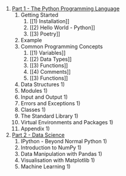 1) [Part 1 - The Python Programming Language](https://docs.python.org/3/tutorial/index.html)
	1) Getting Started
		1) [[1) Installation]]
		2) [[2) Hello World - Python]]
		3) [[3) Poetry]]
	2) Example
	3) Common Programming Concepts
		1) [[1) Variables]]
		2) [[2) Data Types]]
		3) [[3) Functions]]
		4) [[4) Comments]]
		5) [[3) Functions]]
	4) Data Structures
		1) 
	5) Modules
		1) 
	6) Input and Output
		1) 
	7) Errors and Exceptions
		1) 
	8) Classes
		1) 
	9) The Standard Library
		1) 
	10) Virtual Environments and Packages
		1) 
	11) Appendix
		1) 
2) [Part 2 - Data Science](https://jakevdp.github.io/PythonDataScienceHandbook/)
	1) IPython - Beyond Normal Python
		1) 
	2) Introduction to NumPy
		1) 
	3) Data Manipulation with Pandas
		1) 
	4) Visualisation with Matplotlib
		1) 
	5) Machine Learning
		1) 